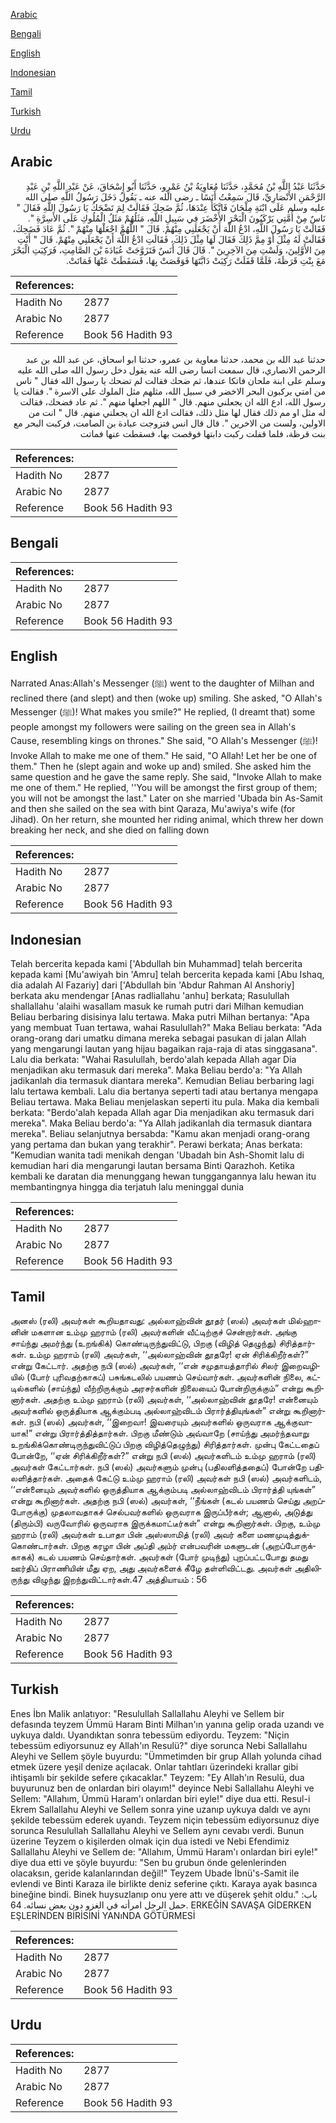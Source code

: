 [Arabic](#arabic)

[Bengali](#bengali)

[English](#english)

[Indonesian](#indonesian)

[Tamil](#tamil)

[Turkish](#turkish)

[Urdu](#urdu)

## Arabic


<div dir="rtl" lang="ar" style={{fontSize:'larger',backgroundColor:'#f8f9fa',padding:20}}>
حَدَّثَنَا عَبْدُ اللَّهِ بْنُ مُحَمَّدٍ، حَدَّثَنَا مُعَاوِيَةُ بْنُ عَمْرٍو، حَدَّثَنَا أَبُو إِسْحَاقَ، عَنْ عَبْدِ اللَّهِ بْنِ عَبْدِ الرَّحْمَنِ الأَنْصَارِيِّ، قَالَ سَمِعْتُ أَنَسًا ـ رضى الله عنه ـ يَقُولُ دَخَلَ رَسُولُ اللَّهِ صلى الله عليه وسلم عَلَى ابْنَةِ مِلْحَانَ فَاتَّكَأَ عِنْدَهَا، ثُمَّ ضَحِكَ فَقَالَتْ لِمَ تَضْحَكُ يَا رَسُولَ اللَّهِ فَقَالَ ‏"‏ نَاسٌ مِنْ أُمَّتِي يَرْكَبُونَ الْبَحْرَ الأَخْضَرَ فِي سَبِيلِ اللَّهِ، مَثَلُهُمْ مَثَلُ الْمُلُوكِ عَلَى الأَسِرَّةِ ‏"‏‏.‏ فَقَالَتْ يَا رَسُولَ اللَّهِ، ادْعُ اللَّهَ أَنْ يَجْعَلَنِي مِنْهُمْ‏.‏ قَالَ ‏"‏ اللَّهُمَّ اجْعَلْهَا مِنْهُمْ ‏"‏‏.‏ ثُمَّ عَادَ فَضَحِكَ، فَقَالَتْ لَهُ مِثْلَ أَوْ مِمَّ ذَلِكَ فَقَالَ لَهَا مِثْلَ ذَلِكَ، فَقَالَتِ ادْعُ اللَّهَ أَنْ يَجْعَلَنِي مِنْهُمْ‏.‏ قَالَ ‏"‏ أَنْتِ مِنَ الأَوَّلِينَ، وَلَسْتِ مِنَ الآخِرِينَ ‏"‏‏.‏ قَالَ قَالَ أَنَسٌ فَتَزَوَّجَتْ عُبَادَةَ بْنَ الصَّامِتِ، فَرَكِبَتِ الْبَحْرَ مَعَ بِنْتِ قَرَظَةَ، فَلَمَّا قَفَلَتْ رَكِبَتْ دَابَّتَهَا فَوَقَصَتْ بِهَا، فَسَقَطَتْ عَنْهَا فَمَاتَتْ‏.‏
</div>
<div style={{backgroundColor:'#f8f9fa',padding:20, marginBottom: 10}}><table> <thead> <tr> <th>References:</th> <th></th> </tr> </thead> <tbody><tr><td>Hadith No</td><td>2877</td></tr><tr><td>Arabic No</td><td>2877</td></tr><tr><td>Reference</td><td>Book 56 Hadith 93</td></tr></tbody></table></div>


<div dir="rtl" lang="ar" style={{fontSize:'larger',backgroundColor:'#f8f9fa',padding:20}}>
حدثنا عبد الله بن محمد، حدثنا معاوية بن عمرو، حدثنا ابو اسحاق، عن عبد الله بن عبد الرحمن الانصاري، قال سمعت انسا رضى الله عنه يقول دخل رسول الله صلى الله عليه وسلم على ابنة ملحان فاتكا عندها، ثم ضحك فقالت لم تضحك يا رسول الله فقال " ناس من امتي يركبون البحر الاخضر في سبيل الله، مثلهم مثل الملوك على الاسرة ". فقالت يا رسول الله، ادع الله ان يجعلني منهم. قال " اللهم اجعلها منهم ". ثم عاد فضحك، فقالت له مثل او مم ذلك فقال لها مثل ذلك، فقالت ادع الله ان يجعلني منهم. قال " انت من الاولين، ولست من الاخرين ". قال قال انس فتزوجت عبادة بن الصامت، فركبت البحر مع بنت قرظة، فلما قفلت ركبت دابتها فوقصت بها، فسقطت عنها فماتت
</div>
<div style={{backgroundColor:'#f8f9fa',padding:20, marginBottom: 10}}><table> <thead> <tr> <th>References:</th> <th></th> </tr> </thead> <tbody><tr><td>Hadith No</td><td>2877</td></tr><tr><td>Arabic No</td><td>2877</td></tr><tr><td>Reference</td><td>Book 56 Hadith 93</td></tr></tbody></table></div>

## Bengali


<div dir="ltr" lang="bn" style={{fontSize:'larger',backgroundColor:'#f8f9fa',padding:20}}>

</div>
<div style={{backgroundColor:'#f8f9fa',padding:20, marginBottom: 10}}><table> <thead> <tr> <th>References:</th> <th></th> </tr> </thead> <tbody><tr><td>Hadith No</td><td>2877</td></tr><tr><td>Arabic No</td><td>2877</td></tr><tr><td>Reference</td><td>Book 56 Hadith 93</td></tr></tbody></table></div>

## English


<div dir="ltr" lang="en" style={{fontSize:'larger',backgroundColor:'#f8f9fa',padding:20}}>
Narrated Anas:Allah's Messenger (ﷺ) went to the daughter of Milhan and reclined there (and slept) and then (woke up) smiling. She asked, "O Allah's Messenger (ﷺ)! What makes you smile?" He replied, (I dreamt that) some people amongst my followers were sailing on the green sea in Allah's Cause, resembling kings on thrones." She said, "O Allah's Messenger (ﷺ)! Invoke Allah to make me one of them." He said, "O Allah! Let her be one of them." Then he (slept again and woke up and) smiled. She asked him the same question and he gave the same reply. She said, "Invoke Allah to make me one of them." He replied, ''You will be amongst the first group of them; you will not be amongst the last." Later on she married 'Ubada bin As-Samit and then she sailed on the sea with bint Qaraza, Mu'awiya's wife (for Jihad). On her return, she mounted her riding animal, which threw her down breaking her neck, and she died on falling down
</div>
<div style={{backgroundColor:'#f8f9fa',padding:20, marginBottom: 10}}><table> <thead> <tr> <th>References:</th> <th></th> </tr> </thead> <tbody><tr><td>Hadith No</td><td>2877</td></tr><tr><td>Arabic No</td><td>2877</td></tr><tr><td>Reference</td><td>Book 56 Hadith 93</td></tr></tbody></table></div>

## Indonesian


<div dir="ltr" lang="id" style={{fontSize:'larger',backgroundColor:'#f8f9fa',padding:20}}>
Telah bercerita kepada kami ['Abdullah bin Muhammad] telah bercerita kepada kami [Mu'awiyah bin 'Amru] telah bercerita kepada kami [Abu Ishaq, dia adalah Al Fazariy] dari ['Abdullah bin 'Abdur Rahman Al Anshoriy] berkata aku mendengar [Anas radliallahu 'anhu] berkata; Rasulullah shallallahu 'alaihi wasallam masuk ke rumah putri dari Milhan kemudian Beliau berbaring disisinya lalu tertawa. Maka putri Milhan bertanya: "Apa yang membuat Tuan tertawa, wahai Rasulullah?" Maka Beliau berkata: "Ada orang-orang dari umatku dimana mereka sebagai pasukan di jalan Allah yang mengarungi lautan yang hijau bagaikan raja-raja di atas singgasana". Lalu dia berkata: "Wahai Rasulullah, berdo'alah kepada Allah agar Dia menjadikan aku termasuk dari mereka". Maka Beliau berdo'a: "Ya Allah jadikanlah dia termasuk diantara mereka". Kemudian Beliau berbaring lagi lalu tertawa kembali. Lalu dia bertanya seperti tadi atau bertanya mengapa Beliau tertawa. Maka Beliau menjelaskan seperti itu pula. Maka dia kembali berkata: "Berdo'alah kepada Allah agar Dia menjadikan aku termasuk dari mereka". Maka Beliau berdo'a: "Ya Allah jadikanlah dia termasuk diantara mereka". Beliau selanjutnya bersabda: "Kamu akan menjadi orang-orang yang pertama dan bukan yang terakhir". Perawi berkata; Anas berkata: "Kemudian wanita tadi menikah dengan 'Ubadah bin Ash-Shomit lalu di kemudian hari dia mengarungi lautan bersama Binti Qarazhoh. Ketika kembali ke daratan dia menunggang hewan tunggangannya lalu hewan itu membantingnya hingga dia terjatuh lalu meninggal dunia
</div>
<div style={{backgroundColor:'#f8f9fa',padding:20, marginBottom: 10}}><table> <thead> <tr> <th>References:</th> <th></th> </tr> </thead> <tbody><tr><td>Hadith No</td><td>2877</td></tr><tr><td>Arabic No</td><td>2877</td></tr><tr><td>Reference</td><td>Book 56 Hadith 93</td></tr></tbody></table></div>

## Tamil


<div dir="ltr" lang="ta" style={{fontSize:'larger',backgroundColor:'#f8f9fa',padding:20}}>
அனஸ் (ரலி) அவர்கள் கூறியதாவது: அல்லாஹ்வின் தூதர் (ஸல்) அவர்கள் மில்ஹானின் மகளான உம்மு ஹராம் (ரலி) அவர்களின் வீட்டிற்குச் சென்றார்கள். அங்கு சாய்ந்து அமர்ந்து (உறங்கிக்) கொண்டிருந்துவிட்டு, பிறகு (விழித் தெழுந்து) சிரித்தார்கள். உம்மு ஹராம் (ரலி) அவர்கள், ‘‘அல்லாஹ்வின் தூதரே! ஏன் சிரிக்கிறீர்கள்?” என்று கேட்டார். அதற்கு நபி (ஸல்) அவர்கள், ‘‘என் சமுதாயத்தாரில் சிலர் இறைவழியில் (போர் புரிவதற்காகப்) பசுங்கடலில் பயணம் செய்வார்கள். அவர்களின் நிலை, கட்டில்களில் (சாய்ந்து) வீற்றிருக்கும் அரசர்களின் நிலையைப் போன்றிருக்கும்” என்று கூறினார்கள். அதற்கு உம்மு ஹராம் (ரலி) அவர்கள், ‘‘அல்லாஹ்வின் தூதரே! என்னையும் அவர்களில் ஒருத்தியாக ஆக்கும்படி அல்லாஹ்விடம் பிரார்த்தியுங்கள்” என்று கூறினார்கள். நபி (ஸல்) அவர்கள், ‘‘இறைவா! இவரையும் அவர்களில் ஒருவராக ஆக்குவாயாக!” என்று பிரார்த்தித்தார்கள். பிறகு மீண்டும் அவ்வாறே (சாய்ந்து அமர்ந்தவாறு உறங்கிக்கொண்டிருந்துவிட்டுப் பிறகு விழித்தெழுந்து) சிரித்தார்கள். முன்பு கேட்டதைப் போன்றே, ‘‘ஏன் சிரிக்கிறீர்கள்?” என்று நபி (ஸல்) அவர்களிடம் உம்மு ஹராம் (ரலி) அவர்கள் கேட்டார்கள். நபி (ஸல்) அவர்களும் முன்பு (பதிலளித்ததைப்) போன்றே பதிலளித்தார்கள். அதைக் கேட்டு உம்மு ஹராம் (ரலி) அவர்கள் நபி (ஸல்) அவர்களிடம், ‘‘என்னையும் அவர்களில் ஒருத்தியாக ஆக்கும்படி அல்லாஹ்விடம் பிரார்த்தி யுங்கள்” என்று கூறினார்கள். அதற்கு நபி (ஸல்) அவர்கள், ‘‘நீங்கள் (கடல் பயணம் செய்து அறப்போருக்கு) முதலாவதாகச் செல்பவர்களில் ஒருவராக இருப்பீர்கள்; ஆனால், அடுத்து (திரும்பி) வருவோரில் ஒருவராக இருக்கமாட்டீர்கள்” என்று கூறினார்கள். பிறகு, உம்மு ஹராம் (ரலி) அவர்கள் உபாதா பின் அஸ்ஸாமித் (ரலி) அவர் களை மணமுடித்துக்கொண்டார்கள். பிறகு கரழா பின் அப்தி அம்ர் என்பவரின் மகளுடன் (அறப்போருக்காகக்) கடல் பயணம் செய்தார்கள். அவர்கள் (போர் முடிந்து) புறப்பட்டபோது தமது ஊர்திப் பிராணியின் மீது ஏற, அது அவர்களைக் கீழே தள்ளிவிட்டது. அவர்கள் அதிலிருந்து விழுந்து இறந்துவிட்டார்கள்.47 அத்தியாயம் : 56
</div>
<div style={{backgroundColor:'#f8f9fa',padding:20, marginBottom: 10}}><table> <thead> <tr> <th>References:</th> <th></th> </tr> </thead> <tbody><tr><td>Hadith No</td><td>2877</td></tr><tr><td>Arabic No</td><td>2877</td></tr><tr><td>Reference</td><td>Book 56 Hadith 93</td></tr></tbody></table></div>

## Turkish


<div dir="ltr" lang="tr" style={{fontSize:'larger',backgroundColor:'#f8f9fa',padding:20}}>
Enes İbn Malik anlatıyor: "Resulullah Sallallahu Aleyhi ve Sellem bir defasında teyzem Ümmü Haram Binti Milhan'ın yanına gelip orada uzandı ve uykuya daldı. Uyandıktan sonra tebessüm ediyordu. Teyzem: "Niçin tebessüm ediyorsunuz ey Allah'ın Resulü?" diye sorunca Nebi Sallallahu Aleyhi ve Sellem şöyle buyurdu: "Ümmetimden bir grup Allah yolunda cihad etmek üzere yeşil denize açılacak. Onlar tahtları üzerindeki krallar gibi ihtişamlı bir şekilde sefere çıkacaklar." Teyzem: "Ey Allah'ın Resulü, dua buyurunuz ben de onlardan biri olayım!" deyince Nebi Sallallahu Aleyhi ve Sellem: "Allahım, Ümmü Haram'ı onlardan biri eyle!" diye dua etti. Resul-i Ekrem Sallallahu Aleyhi ve Sellem sonra yine uzanıp uykuya daldı ve aynı şekilde tebessüm ederek uyandı. Teyzem niçin tebessüm ediyorsunuz diye sorunca Resulullah Sallallahu Aleyhi ve Sellem aynı cevabı verdi. Bunun üzerine Teyzem o kişilerden olmak için dua istedi ve Nebi Efendimiz Sallallahu Aleyhi ve Sellem de: "Allahım, Ümmü Haram'ı onlardan biri eyle!" diye dua etti ve şöyle buyurdu: "Sen bu grubun önde gelenlerinden olacaksın, geride kalanlarından değil!" Teyzem Ubade İbnü's-Samit ile evlendi ve Binti Karaza ile birlikte deniz seferine çıktı. Karaya ayak basınca bineğine bindi. Binek huysuzlanıp onu yere attı ve düşerek şehit oldu." باب: حمل الرجل امرأته في الغزو دون بعض نسائه. 64. ERKEĞİN SAVAŞA GİDERKEN EŞLERİNDEN BİRİSİNİ YANıNDA GÖTÜRMESİ
</div>
<div style={{backgroundColor:'#f8f9fa',padding:20, marginBottom: 10}}><table> <thead> <tr> <th>References:</th> <th></th> </tr> </thead> <tbody><tr><td>Hadith No</td><td>2877</td></tr><tr><td>Arabic No</td><td>2877</td></tr><tr><td>Reference</td><td>Book 56 Hadith 93</td></tr></tbody></table></div>

## Urdu


<div dir="rtl" lang="ur" style={{fontSize:'larger',backgroundColor:'#f8f9fa',padding:20}}>

</div>
<div style={{backgroundColor:'#f8f9fa',padding:20, marginBottom: 10}}><table> <thead> <tr> <th>References:</th> <th></th> </tr> </thead> <tbody><tr><td>Hadith No</td><td>2877</td></tr><tr><td>Arabic No</td><td>2877</td></tr><tr><td>Reference</td><td>Book 56 Hadith 93</td></tr></tbody></table></div>